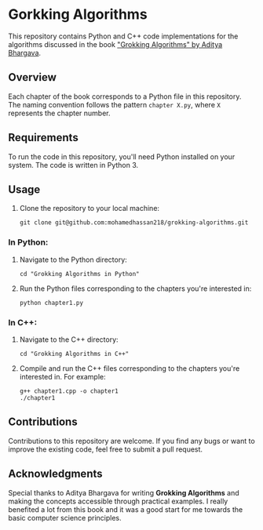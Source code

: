 # Gorkking Algorithms

This repository contains Python and C++ code implementations for the algorithms discussed in the book ["Grokking Algorithms" by Aditya Bhargava](https://www.manning.com/books/grokking-algorithms).

## Overview

Each chapter of the book corresponds to a Python file in this repository. The naming convention follows the pattern `chapter X.py`, where `X` represents the chapter number.

## Requirements

To run the code in this repository, you'll need Python installed on your system. The code is written in Python 3.

## Usage

1. Clone the repository to your local machine:
    ```
    git clone git@github.com:mohamedhassan218/grokking-algorithms.git
    ```

### In Python:

1. Navigate to the Python directory:
    ```
    cd "Grokking Algorithms in Python"
    ```

2. Run the Python files corresponding to the chapters you're interested in:
    ```
    python chapter1.py
    ```

### In C++:

1. Navigate to the C++ directory:
    ```
    cd "Grokking Algorithms in C++"
    ```

2. Compile and run the C++ files corresponding to the chapters you're interested in. For example:
    ```
    g++ chapter1.cpp -o chapter1
    ./chapter1
    ```

## Contributions

Contributions to this repository are welcome. If you find any bugs or want to improve the existing code, feel free to submit a pull request.

## Acknowledgments

Special thanks to Aditya Bhargava for writing **Grokking Algorithms** and making the concepts accessible through practical examples. I really benefited a lot from this book and it was a good start for me towards the basic computer science principles.